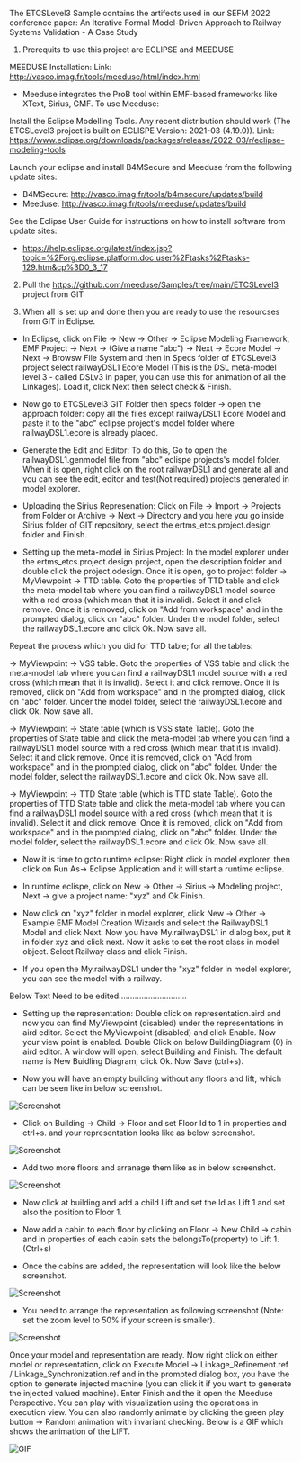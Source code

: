 The ETCSLevel3 Sample contains the artifects used in our SEFM 2022 conference paper: An Iterative Formal Model-Driven Approach to Railway Systems Validation - A Case Study

1. Prerequits to use this project are ECLIPSE and MEEDUSE

MEEDUSE Installation: Link: http://vasco.imag.fr/tools/meeduse/html/index.html

- Meeduse integrates the ProB tool within EMF-based frameworks like XText, Sirius, GMF. To use Meeduse:

Install the Eclipse Modelling Tools. Any recent distribution should work (The ETCSLevel3 project is built on ECLISPE Version: 2021-03 (4.19.0)). Link: https://www.eclipse.org/downloads/packages/release/2022-03/r/eclipse-modeling-tools


Launch your eclipse and install B4MSecure and Meeduse from the following update sites:
- B4MSecure: http://vasco.imag.fr/tools/b4msecure/updates/build
- Meeduse: http://vasco.imag.fr/tools/meeduse/updates/build

See the Eclipse User Guide for instructions on how to install software from update sites:
- https://help.eclipse.org/latest/index.jsp?topic=%2Forg.eclipse.platform.doc.user%2Ftasks%2Ftasks-129.htm&cp%3D0_3_17

2. Pull the https://github.com/meeduse/Samples/tree/main/ETCSLevel3 project from GIT

3. When all is set up and done then you are ready to use the resourcses from GIT in Eclipse.

- In Eclipse, click on File -> New -> Other -> Eclipse Modeling Framework, EMF Project -> Next -> (Give a name "abc") -> Next -> Ecore Model -> Next -> Browsw File System and then in Specs folder of ETCSLevel3 project  select railwayDSL1 Ecore Model (This is the DSL meta-model level 3 - called DSLv3 in paper, you can use this for animation of all the Linkages). Load it, click Next then select check & Finish.

- Now go to ETCSLevel3 GIT Folder then specs folder -> open the approach folder: copy all the files except railwayDSL1 Ecore Model and paste it to the "abc" eclipse project's model folder where railwayDSL1.ecore is already placed. 

- Generate the Edit and Editor: To do this, Go to  open the railwayDSL1.genmodel file from "abc" eclispe projects's model folder. When it is open, right click on the root railwayDSL1 and generate all and you can see the edit, editor and test(Not required) projects generated in model explorer. 

- Uploading the Sirius Represenation: Click on File -> Import -> Projects from Folder or Archive -> Next -> Directory and you here you go inside Sirius folder of GIT repository, select the ertms_etcs.project.design folder and Finish. 

- Setting up the meta-model in Sirius Project: In the model explorer under the ertms_etcs.project.design project, open the description folder and double click the project.odesign. Once it is open, go to project folder -> MyViewpoint -> TTD table. Goto the properties of TTD table and click the meta-model tab where you can find a railwayDSL1 model source with a red cross (which mean  that it is invalid). Select it and click remove. Once it is removed, click on "Add from workspace" and in the prompted dialog, click on "abc" folder. Under the model folder, select the railwayDSL1.ecore and click Ok. Now save all. 

Repeat the process which you did for TTD table; for all the tables:

-> MyViewpoint -> VSS table. Goto the properties of VSS table and click the meta-model tab where you can find a railwayDSL1 model source with a red cross (which mean  that it is invalid). Select it and click remove. Once it is removed, click on "Add from workspace" and in the prompted dialog, click on "abc" folder. Under the model folder, select the railwayDSL1.ecore and click Ok. Now save all.

-> MyViewpoint -> State table (which is VSS state Table). Goto the properties of State table and click the meta-model tab where you can find a railwayDSL1 model source with a red cross (which mean  that it is invalid). Select it and click remove. Once it is removed, click on "Add from workspace" and in the prompted dialog, click on "abc" folder. Under the model folder, select the railwayDSL1.ecore and click Ok. Now save all.

-> MyViewpoint -> TTD State table (which is TTD state Table). Goto the properties of TTD State table and click the meta-model tab where you can find a railwayDSL1 model source with a red cross (which mean  that it is invalid). Select it and click remove. Once it is removed, click on "Add from workspace" and in the prompted dialog, click on "abc" folder. Under the model folder, select the railwayDSL1.ecore and click Ok. Now save all.

- Now it is time to goto runtime eclipse: Right click in model explorer, then click on Run As-> Eclipse Application and it will start a runtime eclipse. 

- In runtime eclispe, click on New -> Other -> Sirius -> Modeling project, Next -> give a project name: "xyz" and Ok Finish. 

- Now click on "xyz" folder in model explorer, click New -> Other -> Example EMF Model Creation Wizards and select the RailwayDSL1 Model and click Next.  Now you have My.railwayDSL1 in dialog box, put it in folder xyz and click next. Now it asks to set the root class in model object. Select Railway class and click Finish. 

- If you open the My.railwayDSL1 under the "xyz" folder in model explorer, you can see the model with a railway. 

Below Text Need to be edited..............................

- Setting up the representation: Double click on representation.aird and now you can find MyViewpoint (disabled) under the representations in aird editor. Select the MyViewpoint (disabled) and click Enable. Now your view point is enabled. Double Click on below BuildingDiagram (0) in aird editor. A window will open, select Building and Finish. The default name is New Buidling Diagram, click Ok. Now Save (ctrl+s).

- Now you will have an empty building without any floors and lift, which can be seen like in below screenshot.

![Screenshot](./Images/screenShot1.png)

- Click on Building -> Child -> Floor and set Floor Id to 1 in properties and ctrl+s. and your representation looks like as below screenshot.

![Screenshot](./Images/screenShot2.png)

- Add two more floors and arranage them like as in below screenshot. 

![Screenshot](./Images/screenShot3.png)

- Now click at building and add a child Lift and set the Id as Lift 1  and set also the position to Floor 1. 

- Now add a cabin to each floor by clicking on Floor -> New Child -> cabin and in properties of each cabin sets the belongsTo(property) to Lift 1. (Ctrl+s)

- Once the cabins are added, the representation will look like the below screenshot.

![Screenshot](./Images/screenShot5.png)

- You need to arrange the representation as following screenshot (Note: set the zoom level to 50% if your screen is smaller).

![Screenshot](./Images/screenShot6.png)

Once your model and representation are ready. Now right click on either model or representation, click on Execute Model -> Linkage_Refinement.ref / Linkage_Synchronization.ref and in the prompted dialog box, you have the option to generate injected machine (you can click it if you want to generate the injected valued machine). Enter Finish and the it open the Meeduse Perspective. You can play with visualization using the operations in execution view. You can also randomly animatie by clicking the green play button -> Random animation with invariant checking. Below is a GIF which shows the animation of the LIFT. 

![GIF](./Images/GIF.gif)
